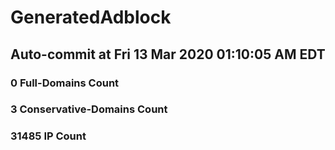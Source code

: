 # GeneratedAdblock
## Auto-commit at Fri 13 Mar 2020 01:10:05 AM EDT
### 0 Full-Domains Count
### 3 Conservative-Domains Count
### 31485 IP Count
